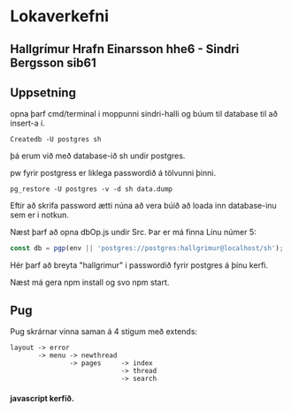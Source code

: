 # Lokaverkefni


## Hallgrímur Hrafn Einarsson hhe6 - Sindri Bergsson sib61

## Uppsetning
opna þarf cmd/terminal i moppunni sindri-halli og búum til database til að insert-a í.

```
Createdb -U postgres sh
```
þá erum við með database-ið sh undir postgres.

pw fyrir postgress er liklega passwordið á tölvunni þinni.

```
pg_restore -U postgres -v -d sh data.dump
```
Eftir að skrifa password ætti núna að vera búið að loada inn database-inu sem er i notkun.

Næst þarf að opna dbOp.js undir Src. Þar er má finna Línu númer 5:
```javascript
const db = pgp(env || 'postgres://postgres:hallgrimur@localhost/sh');
```
Hér þarf að breyta "hallgrimur" i passwordið fyrir postgres á þínu kerfi.

Næst má gera npm install og svo npm start.

## Pug
Pug skrárnar vinna saman á 4 stigum með extends:
```
layout -> error
       -> menu -> newthread
               -> pages     -> index
                            -> thread
                            -> search
```
#### javascript kerfið.

